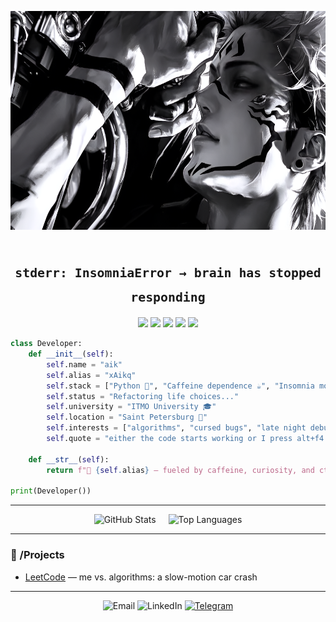 <p align="center">
  <img src="https://raw.githubusercontent.com/xAikq/xAikq/main/banner.png" alt="banner" width="700" height="350"/>
</p>

<h1 align="center"><sub><code>stderr: InsomniaError → brain has stopped responding</code></sub></h1>

<p align="center">
  <img src="https://img.shields.io/badge/🎓%20ITMO%20University-%230A0A0A.svg?style=flat" width="145"/>
  <img src="https://img.shields.io/badge/Python-%2314354C.svg?style=flat&logo=python&logoColor=yellow" width="83"/>
  <img src="https://img.shields.io/badge/🧠%20Cursed%20Algorithms-%230A0A0A.svg?style=flat" width="167"/>
  <img src="https://img.shields.io/badge/☕%20caffeine%20dependent-%230A0A0A?style=flat" width="170"/>
  <img src="https://img.shields.io/badge/🌙%20insomniac%20mode-%230A0A0A?style=flat" width="154"/>
</p>

```python
class Developer:
    def __init__(self):
        self.name = "aik"
        self.alias = "xAikq"
        self.stack = ["Python 🐍", "Caffeine dependence ☕", "Insomnia moment 🌙"]
        self.status = "Refactoring life choices..."
        self.university = "ITMO University 🎓"
        self.location = "Saint Petersburg 🌌"
        self.interests = ["algorithms", "cursed bugs", "late night debugging"]
        self.quote = "either the code starts working or I press alt+f4 irl..."

    def __str__(self):
        return f"👾 {self.alias} — fueled by caffeine, curiosity, and ctrl+z"

print(Developer())
```

---

<div align="center" style="display: flex; justify-content: center; gap: 20px; flex-wrap: wrap;">

  <img src="https://github-readme-stats.vercel.app/api?username=xAikq&show_icons=true&theme=dark" alt="GitHub Stats" />

  <img src="https://github-readme-stats.vercel.app/api/top-langs/?username=xAikq&layout=compact&theme=dark&langs_count=6" alt="Top Languages" />

</div>

---

### 📂 /Projects

- [LeetCode](https://github.com/xAikq/leetcode) — me vs. algorithms: a slow-motion car crash

---

<p align="center">
  <img src="https://img.shields.io/badge/-xAikq@yandex.ru-0A0A0A?style=flat-circle&logo=gmail&logoColor=white&labelColor=0A0A0A" alt="Email" />
  <img src="https://img.shields.io/badge/-xaikq-0A0A0A?style=flat-circle&logo=discord&logoColor=white&labelColor=0A0A0A" alt="LinkedIn" />
  <a href="https://t.me/xAikq">
    <img src="https://img.shields.io/badge/-@xAikq-0A0A0A?style=flat-circle&logo=telegram&logoColor=white&labelColor=0A0A0A" alt="Telegram" />
  </a>
</p>